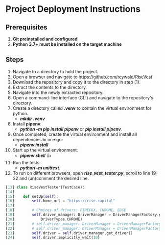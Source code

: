 # Project Deployment Instructions
## Prerequisites
1. **Git preinstalled and configured**
2. **Python 3.7+ must be installed on the target machine**

## Steps
1. Navigate to a directory to hold the project.
2. Open a browser and navigate to https://github.com/reywald/RiseVest
3. Download the repository and copy it to the directory in step (1).
4. Extract the contents to the directory.
5. Navigate into the newly extracted repository.
6. Open a command-line interface (CLI) and navigate to the repository's directory.
7. Create a directory called **.venv** to contain the virtual environment for python.
    * ***mkdir .venv***
9. Install **pipenv**: 
    * ***python -m pip install pipenv*** or ***pip install pipenv***.
11. Once completed, create the virtual environment and install all dependencies in one go:
    * ***pipenv install***
12. Start up the virtual environment:
    * ___pipenv shell___ 👍
14. Run the tests:
    * ___python -m unittest___.
16. To run on different browsers, open ___rise_vest_tester.py___, scroll to line 19-22 and (un)comment the desired line.
```python
[13] class RiseVestTester(TestCase):
[14]
[15]    def setUp(self):
[16]        self.home_url = "https://rise.capital"
[17]
[18]        # Choices of drivers: FIREFOX, CHROME, EDGE
[19]        self.driver_manager: DriverManager = DriverManagerFactory.get_manager(
[20]            DriverTypes.CHROME)
[21]        # self.driver_manager: DriverManager = DriverManagerFactory.get_manager(DriverTypes.EDGE)
[22]        # self.driver_manager: DriverManager = DriverManagerFactory.get_manager(DriverTypes.FIREFOX)
[23]        self.driver = self.driver_manager.get_driver()
[24]        self.driver.implicitly_wait(10)
```
